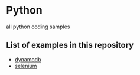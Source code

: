 # Python
all python coding samples

## List of examples in this repository
- [dynamodb](https://github.com/venkatasaikatepalli/python/blob/master/dynamodb/)
- [selenium](https://github.com/venkatasaikatepalli/python/blob/master/selenium/)